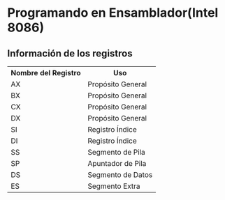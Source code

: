 # Programando en Ensamblador(Intel 8086)

## Información de los registros 

<table>
<tr>
	<th>Nombre del Registro</th>
	<th>Uso</th>
</tr>
<tr>
	<td>AX</td>
	<td>Propósito General</td>
</tr>
<tr>
	<td>BX</td>
	<td>Propósito General</td>
</tr>
<tr>
	<td>CX</td>
	<td>Propósito General</td>
</tr>
<tr>
	<td>DX</td>
	<td>Propósito General</td>
</tr>
<tr>
	<td>SI</td>
	<td>Registro Índice</td>
</tr>
<tr>
	<td>DI</td>
	<td>Registro Índice</td>
</tr>
<tr>
	<td>SS</td>
	<td>Segmento de Pila</td>
</tr>
<tr>
	<td>SP</td>
	<td>Apuntador de Pila</td>
</tr>
<tr>
	<td>DS</td>
	<td>Segmento de Datos</td>
</tr>
<tr>
	<td>ES</td>
	<td>Segmento Extra</td>
</tr>
</table> 
